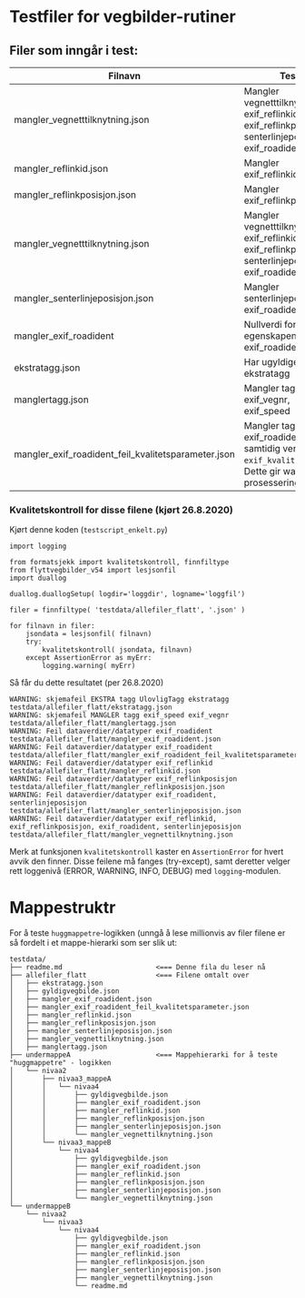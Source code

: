 # Testfiler for vegbilder-rutiner 

## Filer som inngår i test:

| Filnavn | Test | 
|-----|----|
| mangler_vegnetttilknytning.json                 | Mangler vegnetttilknytning exif_reflinkid, exif_reflinkposisjon, senterlinjeposisjon, exif_roadident  | 
| mangler_reflinkid.json                 | Mangler exif_reflinkid | 
| mangler_reflinkposisjon.json                 | Mangler exif_reflinkposisjon  | 
| mangler_vegnetttilknytning.json                 | Mangler vegnetttilknytning exif_reflinkid, exif_reflinkposisjon, senterlinjeposisjon, exif_roadident  | 
| mangler_senterlinjeposisjon.json                 | Mangler senterlinjeposisjon, exif_roadident  | 
| mangler_exif_roadident | Nullverdi for egenskapen exif_roadident |
| ekstratagg.json                 | Har ugyldige tagger: ekstratagg | 
| manglertagg.json                | Mangler tagger: exif_vegnr, exif_speed |
| mangler_exif_roadident_feil_kvalitetsparameter.json                | Mangler tagger: exif_roadident og har samtidig verdien `exif_kvalitet="2.5"`. Dette gir warning fra prosesseringssteget. |

###  Kvalitetskontroll for disse filene (kjørt 26.8.2020) 

Kjørt denne koden (`testscript_enkelt.py`)
```
import logging 

from formatsjekk import kvalitetskontroll, finnfiltype
from flyttvegbilder_v54 import lesjsonfil
import duallog

duallog.duallogSetup( logdir='loggdir', logname='loggfil')

filer = finnfiltype( 'testdata/allefiler_flatt', '.json' )

for filnavn in filer:
    jsondata = lesjsonfil( filnavn)
    try:
        kvalitetskontroll( jsondata, filnavn)
    except AssertionError as myErr:
        logging.warning( myErr)

```

Så får du dette resultatet (per 26.8.2020) 

```
WARNING: skjemafeil EKSTRA tagg UlovligTagg ekstratagg testdata/allefiler_flatt/ekstratagg.json
WARNING: skjemafeil MANGLER tagg exif_speed exif_vegnr testdata/allefiler_flatt/manglertagg.json
WARNING: Feil dataverdier/datatyper exif_roadident testdata/allefiler_flatt/mangler_exif_roadident.json
WARNING: Feil dataverdier/datatyper exif_roadident testdata/allefiler_flatt/mangler_exif_roadident_feil_kvalitetsparameter.json
WARNING: Feil dataverdier/datatyper exif_reflinkid testdata/allefiler_flatt/mangler_reflinkid.json
WARNING: Feil dataverdier/datatyper exif_reflinkposisjon testdata/allefiler_flatt/mangler_reflinkposisjon.json
WARNING: Feil dataverdier/datatyper exif_roadident, senterlinjeposisjon testdata/allefiler_flatt/mangler_senterlinjeposisjon.json
WARNING: Feil dataverdier/datatyper exif_reflinkid, exif_reflinkposisjon, exif_roadident, senterlinjeposisjon testdata/allefiler_flatt/mangler_vegnettilknytning.json
```

Merk at funksjonen `kvalitetskontroll` kaster en `AssertionError` for hvert avvik den finner. Disse feilene må fanges (try-except), samt deretter velger rett loggenivå (ERROR, WARNING, INFO, DEBUG) med `logging`-modulen.

# Mappestruktr 

For å teste `huggmappetre`-logikken (unngå å lese millionvis av filer  filene er så fordelt i et mappe-hierarki som ser slik ut: 

```
testdata/
├── readme.md                       <=== Denne fila du leser nå
├── allefiler_flatt                 <=== Filene omtalt over
│   ├── ekstratagg.json
│   ├── gyldigvegbilde.json
│   ├── mangler_exif_roadident.json
│   ├── mangler_exif_roadident_feil_kvalitetsparameter.json
│   ├── mangler_reflinkid.json
│   ├── mangler_reflinkposisjon.json
│   ├── mangler_senterlinjeposisjon.json
│   ├── mangler_vegnettilknytning.json
│   ├── manglertagg.json
├── undermappeA                     <=== Mappehierarki for å teste "huggmappetre" - logikken 
│   └── nivaa2
│       ├── nivaa3_mappeA
│       │   └── nivaa4
│       │       ├── gyldigvegbilde.json
│       │       ├── mangler_exif_roadident.json
│       │       ├── mangler_reflinkid.json
│       │       ├── mangler_reflinkposisjon.json
│       │       ├── mangler_senterlinjeposisjon.json
│       │       └── mangler_vegnettilknytning.json
│       └── nivaa3_mappeB
│           └── nivaa4
│               ├── gyldigvegbilde.json
│               ├── mangler_exif_roadident.json
│               ├── mangler_reflinkid.json
│               ├── mangler_reflinkposisjon.json
│               ├── mangler_senterlinjeposisjon.json
│               └── mangler_vegnettilknytning.json
└── undermappeB
    └── nivaa2
        └── nivaa3
            └── nivaa4
                ├── gyldigvegbilde.json
                ├── mangler_exif_roadident.json
                ├── mangler_reflinkid.json
                ├── mangler_reflinkposisjon.json
                ├── mangler_senterlinjeposisjon.json
                ├── mangler_vegnettilknytning.json
                └── readme.md

```